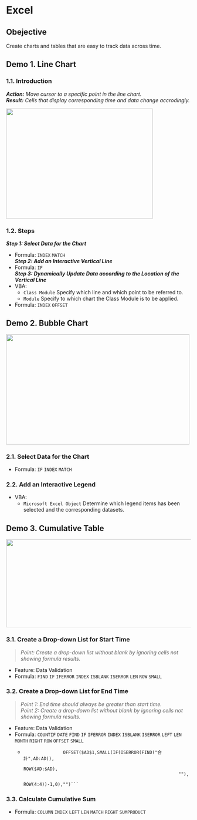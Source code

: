 # Excel
## Obejective
Create charts and tables that are easy to track data across time.   
## Demo 1. Line Chart
### 1.1. Introduction  
**_Action:_** *Move cursor to a specific point in the line chart.*  
**_Result:_** *Cells that display corresponding time and data change accrodingly.*  

<img src="https://j.gifs.com/nrBVMW.gif" width="400" height="300" />

### 1.2. Steps  
**_Step 1: Select Data for the Chart_**  
- Formula: ```INDEX``` ```MATCH```    
**_Step 2: Add an Interactive Vertical Line_**    
- Formula: ```IF```    
**_Step 3: Dynamically Update Data according to the Location of the Vertical Line_**    
- VBA:   
  - ```Class Module``` Specify which line and which point to be referred to.    
  - ```Module``` Specify to which chart the Class Module is to be applied.      
- Formula: ```INDEX``` ```OFFSET```    
 
## Demo 2. Bubble Chart
<img src="https://j.gifs.com/pQEqWp.gif" width="500" height="300" />    

### 2.1. Select Data for the Chart
- Formula: ```IF``` ```INDEX``` ```MATCH```
### 2.2. Add an Interactive Legend
- VBA:   
  - ```Microsoft Excel Object``` Determine which legend items has been selected and the corresponding datasets.  

## Demo 3. Cumulative Table
<img src="https://j.gifs.com/jqxkWl.gif" width="600" height="240" />
 
### 3.1. Create a Drop-down List for Start Time
> *Point: Create a drop-down list without blank by ignoring cells not showing formula results.*    
- Feature: Data Validation
- Formula: ```FIND``` ```IF``` ```IFERROR``` ```INDEX``` ```ISBLANK``` ```ISERROR``` ```LEN``` ```ROW``` ```SMALL```  
### 3.2. Create a Drop-down List for End Time
> *Point 1: End time should always be greater than start time.*  
> *Point 2: Create a drop-down list without blank by ignoring cells not showing formula results.*    
- Feature: Data Validation
- Formula: ```COUNTIF``` ```DATE``` ```FIND``` ```IF``` ```IFERROR``` ```INDEX``` ```ISBLANK``` ```ISERROR``` ```LEFT``` ```LEN``` ```MONTH``` ```RIGHT``` ```ROW``` ```OFFSET``` ```SMALL```
  - ```=IFERROR(
                   OFFSET($AD$1,SMALL(IF(ISERROR(FIND("合計",AD:AD)),
                                                               ROW($AD:$AD),
                                                               ""),
                                                           ROW(4:4))-1,0),"")```
### 3.3. Calculate Cumulative Sum
- Formula: ```COLUMN``` ```INDEX``` ```LEFT``` ```LEN``` ```MATCH``` ```RIGHT``` ```SUMPRODUCT```
